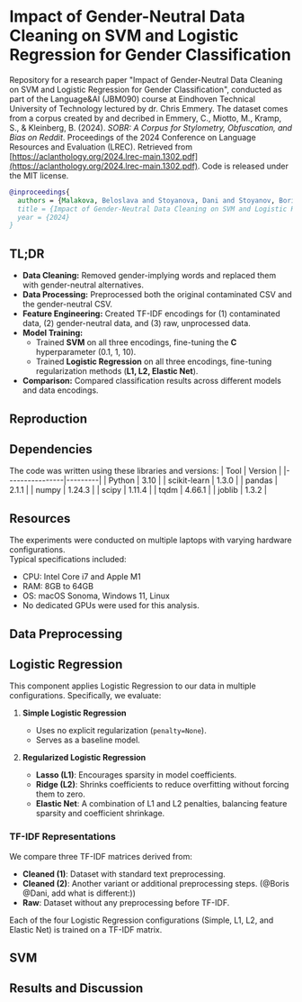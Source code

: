 # Impact of Gender-Neutral Data Cleaning on SVM and Logistic Regression for Gender Classification
Repository for a research paper "Impact of Gender-Neutral Data Cleaning on SVM and Logistic Regression for Gender Classification", conducted as part of the Language&AI (JBM090) course at Eindhoven Technical University of Technology lectured by dr. Chris Emmery. The dataset comes from a corpus created by and decribed in Emmery, C., Miotto, M., Kramp, S., & Kleinberg, B. (2024). *SOBR: A Corpus for Stylometry, Obfuscation, and Bias on Reddit*. Proceedings of the 2024 Conference on Language Resources and Evaluation (LREC). Retrieved from [https://aclanthology.org/2024.lrec-main.1302.pdf](https://aclanthology.org/2024.lrec-main.1302.pdf). Code is released under the MIT license.
```bibtex
@inproceedings{
  authors = {Malakova, Beloslava and Stoyanova, Dani and Stoyanov, Boris and Gwiazda, Alicja},
  title = {Impact of Gender-Neutral Data Cleaning on SVM and Logistic Regression for Gender Classification},
  year = {2024}
}
```
## TL;DR
-  **Data Cleaning:** Removed gender-implying words and replaced them with gender-neutral alternatives.  
-  **Data Processing:** Preprocessed both the original contaminated CSV and the gender-neutral CSV.  
-  **Feature Engineering:** Created TF-IDF encodings for (1) contaminated data, (2) gender-neutral data, and (3) raw, unprocessed data.  
-  **Model Training:**  
   - Trained **SVM** on all three encodings, fine-tuning the **C** hyperparameter (0.1, 1, 10).  
   - Trained **Logistic Regression** on all three encodings, fine-tuning regularization methods (**L1, L2, Elastic Net**).  
-  **Comparison:** Compared classification results across different models and data encodings.  
## Reproduction
##  Dependencies

The code was written using these libraries and versions:
| Tool        | Version |
|----------------|---------|
| Python         | 3.10    |
| scikit-learn   | 1.3.0   |
| pandas         | 2.1.1   |
| numpy          | 1.24.3  |
| scipy          | 1.11.4  |
| tqdm           | 4.66.1  |
| joblib         | 1.3.2   |
## Resources
The experiments were conducted on multiple laptops with varying hardware configurations.  
Typical specifications included:  
- CPU: Intel Core i7 and Apple M1  
- RAM: 8GB to 64GB  
- OS: macOS Sonoma, Windows 11, Linux 
- No dedicated GPUs were used for this analysis.  
## Data Preprocessing

## Logistic Regression
This component applies Logistic Regression to our data in multiple configurations. Specifically, we evaluate:

1. **Simple Logistic Regression**  
   - Uses no explicit regularization (`penalty=None`).
   - Serves as a baseline model.

2. **Regularized Logistic Regression**  
   - **Lasso (L1)**: Encourages sparsity in model coefficients.
   - **Ridge (L2)**: Shrinks coefficients to reduce overfitting without forcing them to zero.
   - **Elastic Net**: A combination of L1 and L2 penalties, balancing feature sparsity and coefficient shrinkage.

### TF-IDF Representations
We compare three TF-IDF matrices derived from:
- **Cleaned (1)**: Dataset with standard text preprocessing.
- **Cleaned (2)**: Another variant or additional preprocessing steps. (@Boris @Dani, add what is different:))
- **Raw**: Dataset without any preprocessing before TF-IDF.

Each of the four Logistic Regression configurations (Simple, L1, L2, and Elastic Net) is trained on a TF-IDF matrix.  

## SVM

## Results and Discussion
